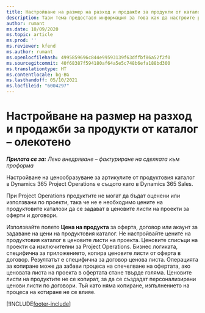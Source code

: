 ```yaml
---
title: Настройване на размер на разход и продажби за продукти от каталог – олекотено
description: Тази тема предоставя информация за това как да настроите размер на разход и продажби за елементите в продуктов каталог.
author: rumant
ms.date: 10/09/2020
ms.topic: article
ms.prod: ''
ms.reviewer: kfend
ms.author: rumant
ms.openlocfilehash: 4995859696c844e99593139f63dffbf86a52f2f0
ms.sourcegitcommit: 40f68387f594180af64a5e5c748b6efa188bd300
ms.translationtype: HT
ms.contentlocale: bg-BG
ms.lasthandoff: 05/10/2021
ms.locfileid: "6004297"
---
```

# <a name="set-up-cost-and-sales-rates-for-catalog-products---lite"></a>Настройване на размер на разход и продажби за продукти от каталог – олекотено

_**Прилага се за:** Леко внедряване – фактуриране на сделката към проформа_


Настройване на ценообразуване за артикулите от продуктовия каталог в Dynamics 365 Project Operations е същото като в Dynamics 365 Sales.

При Project Operations продуктите не могат да бъдат оценени или използвани по проекти, така че не е необходимо цените на продуктовите каталози да се задават в ценовите листи на проекти за оферти и договори.

Използвайте полето **Цена на продукта** за оферта, договор или акаунт за задаване на цени на продуктовия каталог. Не настройвайте цените на продуктовия каталог в ценовите листи на проекта. Ценовите списъци на проекти са изключителни за Project Operations. Бизнес логиката, специфична за приложението, копира ценовите листи от оферта в договор. Резултатът е специфична за договор ценова листа. Операцията за копиране може да забави процеса на спечелване на офертата, ако ценовата листа на проекта в офертата стане твърде голяма. Ценовите листи на продуктите не се копират, за да се създадат персонализирани ценови листи по договори. Тъй като няма копиране, изпълнението на процеса на котиране не се влияе.


[!INCLUDE[footer-include](../../includes/footer-banner.md)]